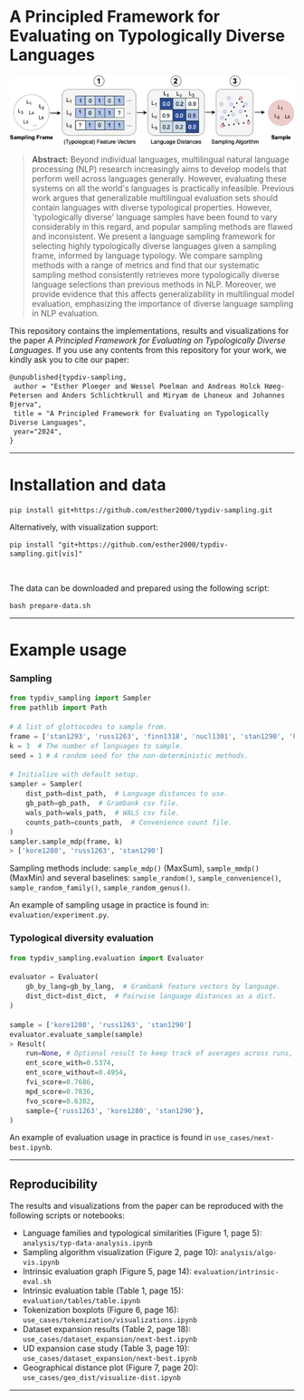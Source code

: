 # A Principled Framework for Evaluating on Typologically Diverse Languages

<p align="center">
    <img src="img/typdiv-overview.png" />
</p>

> **Abstract:**
> Beyond individual languages, multilingual natural language processing (NLP) research increasingly aims to develop models that perform well across languages generally.
> However, evaluating these systems on all the world's languages is practically infeasible.
> Previous work argues that generalizable multilingual evaluation sets should contain languages with diverse typological properties.
> However, `typologically diverse' language samples have been found to vary considerably in this regard, and popular sampling methods are flawed and inconsistent.
> We present a language sampling framework for selecting highly typologically diverse languages given a sampling frame, informed by language typology.
> We compare sampling methods with a range of metrics and find that our systematic sampling method consistently retrieves more typologically diverse language selections than previous methods in NLP.
> Moreover, we provide evidence that this affects generalizability in multilingual model evaluation, emphasizing the importance of diverse language sampling in NLP evaluation.

This repository contains the implementations, results and visualizations for the paper *A Principled Framework for Evaluating on Typologically Diverse Languages*.
If you use any contents from this repository for your work, we kindly ask you to cite our paper:
```
@unpublished{typdiv-sampling,
 author = "Esther Ploeger and Wessel Poelman and Andreas Holck Høeg-Petersen and Anders Schlichtkrull and Miryam de Lhoneux and Johannes Bjerva",
 title = "A Principled Framework for Evaluating on Typologically Diverse Languages",
 year="2024",
}
```


---

# Installation and data

```
pip install git+https://github.com/esther2000/typdiv-sampling.git
```

Alternatively, with visualization support:
```
pip install "git+https://github.com/esther2000/typdiv-sampling.git[vis]"
```

<br>

The data can be downloaded and prepared using the following script:

```
bash prepare-data.sh
```

---

# Example usage

### Sampling
```python
from typdiv_sampling import Sampler
from pathlib import Path

# A list of glottocodes to sample from.
frame = ['stan1293', 'russ1263', 'finn1318', 'nucl1301', 'stan1290', 'kore1280']
k = 3  # The number of languages to sample.
seed = 1 # A random seed for the non-deterministic methods.

# Initialize with default setup.
sampler = Sampler(
    dist_path=dist_path,  # Language distances to use.
    gb_path=gb_path,  # Grambank csv file.
    wals_path=wals_path,  # WALS csv file.
    counts_path=counts_path,  # Convenience count file.
)
sampler.sample_mdp(frame, k)
> ['kore1280', 'russ1263', 'stan1290']
```

Sampling methods include: `sample_mdp()` (MaxSum), `sample_mmdp()` (MaxMin) and several baselines: `sample_random()`, `sample_convenience()`, `sample_random_family()`, `sample_random_genus()`.

An example of sampling usage in practice is found in: `evaluation/experiment.py`.


### Typological diversity evaluation
```python
from typdiv_sampling.evaluation import Evaluator

evaluator = Evaluator(
    gb_by_lang=gb_by_lang,  # Grambank feature vectors by language.
    dist_dict=dist_dict,  # Pairwise language distances as a dict.
)

sample = ['kore1280', 'russ1263', 'stan1290']
evaluator.evaluate_sample(sample)
> Result(
    run=None, # Optional result to keep track of averages across runs, unused here.
    ent_score_with=0.5374, 
    ent_score_without=0.4954,
    fvi_score=0.7686,
    mpd_score=0.7836, 
    fvo_score=0.6302, 
    sample={'russ1263', 'kore1280', 'stan1290'},
)
```
An example of evaluation usage in practice is found in `use_cases/next-best.ipynb`.


---
## Reproducibility

The results and visualizations from the paper can be reproduced with the following scripts or notebooks:

* Language families and typological similarities (Figure 1, page 5): `analysis/typ-data-analysis.ipynb`
* Sampling algorithm visualization (Figure 2, page 10): `analysis/algo-vis.ipynb`
* Intrinsic evaluation graph (Figure 5, page 14): `evaluation/intrinsic-eval.sh`
* Intrinsic evaluation table (Table 1, page 15): `evaluation/tables/table.ipynb`
* Tokenization boxplots (Figure 6, page 16): `use_cases/tokenization/visualizations.ipynb`
* Dataset expansion results (Table 2, page 18): `use_cases/dataset_expansion/next-best.ipynb`
* UD expansion case study (Table 3, page 19): `use_cases/dataset_expansion/next-best.ipynb`
* Geographical distance plot (Figure 7, page 20):  `use_cases/geo_dist/visualize-dist.ipynb`

---
